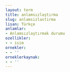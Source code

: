 ```yaml
---
layout: term
title: anlamsızlaştırma
slug: anlamsizlastirma
lisan: Türkçe
anlamlar:
- Anlamsızlaştırmak durumu
ozellikler:
- - isim
ornekler:
- - ''
orneklerkaynak:
- - ''
---
```


